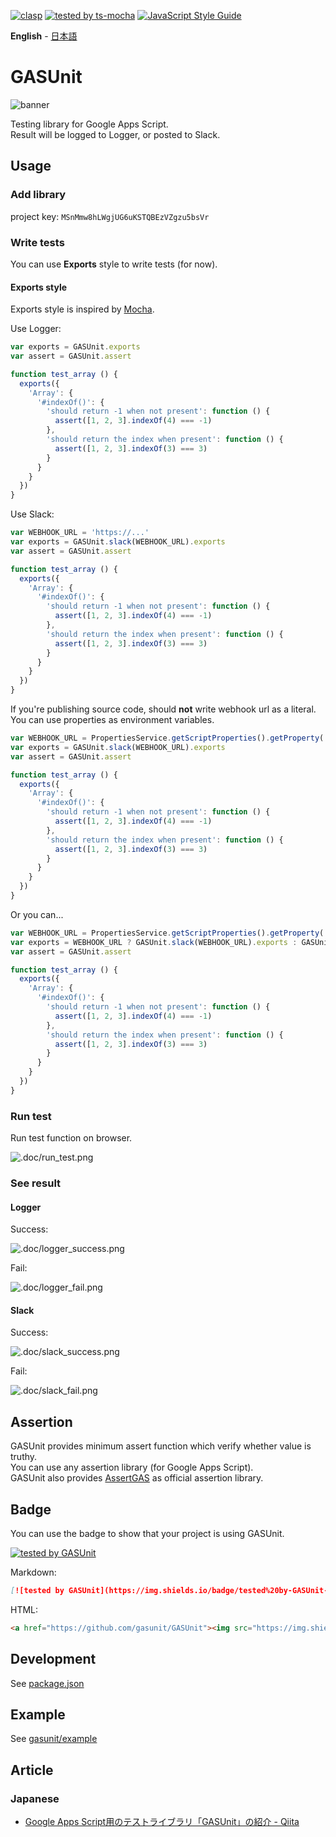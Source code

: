 [![clasp](https://img.shields.io/badge/built%20with-clasp-4285f4.svg)](https://github.com/google/clasp)
[![tested by ts-mocha](https://img.shields.io/badge/tested%20by-ts--mocha-%238d6748)](https://github.com/piotrwitek/ts-mocha)
[![JavaScript Style Guide](https://img.shields.io/badge/code_style-standard-brightgreen.svg)](https://standardjs.com)

**English** - [日本語](README.ja.md)

# GASUnit
![banner](.doc/banner.png)

Testing library for Google Apps Script.  
Result will be logged to Logger, or posted to Slack.

## Usage
### Add library
project key: `MSnMmw8hLWgjUG6uKSTQBEzVZgzu5bsVr`

### Write tests
You can use **Exports** style to write tests (for now).

#### Exports style
Exports style is inspired by [Mocha](https://mochajs.org/#exports).

Use Logger:

```js
var exports = GASUnit.exports
var assert = GASUnit.assert

function test_array () {
  exports({
    'Array': {
      '#indexOf()': {
        'should return -1 when not present': function () {
          assert([1, 2, 3].indexOf(4) === -1)
        },
        'should return the index when present': function () {
          assert([1, 2, 3].indexOf(3) === 3)
        }
      }
    }
  })
}
```

Use Slack:

```js
var WEBHOOK_URL = 'https://...'
var exports = GASUnit.slack(WEBHOOK_URL).exports
var assert = GASUnit.assert

function test_array () {
  exports({
    'Array': {
      '#indexOf()': {
        'should return -1 when not present': function () {
          assert([1, 2, 3].indexOf(4) === -1)
        },
        'should return the index when present': function () {
          assert([1, 2, 3].indexOf(3) === 3)
        }
      }
    }
  })
}
```

If you're publishing source code, should **not** write webhook url as a literal.  
You can use properties as environment variables.

```js
var WEBHOOK_URL = PropertiesService.getScriptProperties().getProperty('WEBHOOK_URL')
var exports = GASUnit.slack(WEBHOOK_URL).exports
var assert = GASUnit.assert

function test_array () {
  exports({
    'Array': {
      '#indexOf()': {
        'should return -1 when not present': function () {
          assert([1, 2, 3].indexOf(4) === -1)
        },
        'should return the index when present': function () {
          assert([1, 2, 3].indexOf(3) === 3)
        }
      }
    }
  })
}
```

Or you can...

```js
var WEBHOOK_URL = PropertiesService.getScriptProperties().getProperty('WEBHOOK_URL')
var exports = WEBHOOK_URL ? GASUnit.slack(WEBHOOK_URL).exports : GASUnit.exports
var assert = GASUnit.assert

function test_array () {
  exports({
    'Array': {
      '#indexOf()': {
        'should return -1 when not present': function () {
          assert([1, 2, 3].indexOf(4) === -1)
        },
        'should return the index when present': function () {
          assert([1, 2, 3].indexOf(3) === 3)
        }
      }
    }
  })
}
```

### Run test
Run test function on browser.

![.doc/run_test.png](.doc/run_test.png)

### See result
#### Logger
Success:

![.doc/logger_success.png](.doc/logger_success.png)

Fail:

![.doc/logger_fail.png](.doc/logger_fail.png)

#### Slack
Success:

![.doc/slack_success.png](.doc/slack_success.png)

Fail:

![.doc/slack_fail.png](.doc/slack_fail.png)

## Assertion
GASUnit provides minimum assert function which verify whether value is truthy.  
You can use any assertion library (for Google Apps Script).  
GASUnit also provides [AssertGAS](https://github.com/gasunit/AssertGAS) as official assertion library.

## Badge
You can use the badge to show that your project is using GASUnit.

[![tested by GASUnit](https://img.shields.io/badge/tested%20by-GASUnit-%234285F1)](https://github.com/gasunit/GASUnit)

Markdown:

```md
[![tested by GASUnit](https://img.shields.io/badge/tested%20by-GASUnit-%234285F1)](https://github.com/gasunit/GASUnit)
```

HTML:

```html
<a href="https://github.com/gasunit/GASUnit"><img src="https://img.shields.io/badge/tested%20by-GASUnit-%234285F1" alt="tested by GASUnit"></a>
```

## Development
See [package.json](package.json)

## Example
See [gasunit/example](https://github.com/gasunit/example)

## Article
### Japanese
* [Google Apps Script用のテストライブラリ「GASUnit」の紹介 - Qiita](https://qiita.com/munieru_jp/items/101ee00c6906847df750)
